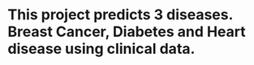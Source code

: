 # This project predicts 3 diseases. Breast Cancer, Diabetes and Heart disease using clinical data. 
